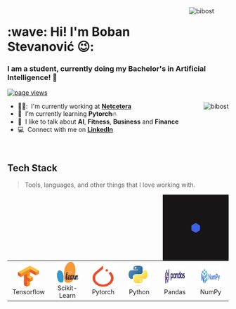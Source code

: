 <a href="#bibost-title">
  <img src="./img/python.gif" alt="bibost" align="right", width='90', height ='90' />
 </a>
<h1 align="left" id="macropower-title">:wave: Hi! I'm Boban Stevanović 😉:</h1>
<h3 align="left">I am a student, currently doing my Bachelor's in Artificial Intelligence! 🤖</h3>

<p align="left">
  <a href="https://github.com/bibost/bibost">
    <img src="https://komarev.com/ghpvc/?username=bibost" alt="page views" />
  </a>
</p>


<a href="#bibost-title">
  <img src="https://github-readme-stats.vercel.app/api?username=bibost&theme=dark&show_icons=true&hide_border=true&count_private=true" alt="bibost" align="right" />
</a> 

- 👨‍💼: &nbsp;I'm currently working at **[Netcetera]**
- :rocket: &nbsp;I’m currently learning **Pytorch**🔥
- :speech_balloon: &nbsp;I like to talk about **AI**, **Fitness**, **Business** and **Finance**
- :computer: &nbsp;Connect with me on **[LinkedIn]**

<br>

<h2 align="left" id="bibost-tech">Tech Stack</h2>

> Tools, languages, and other things that I love working with.

<table>
  <tr>
    <td align="center" width="96">
      <a href="#bibost-tech">
        <img src="./img/Tensorflow_logo.svg" width="48" height="48" alt="Tensorflow" />
      </a>
      <br>Tensorflow
    </td>
    <td align="center" width="96">
      <a href="#bibost-tech">
        <img src="./img/Scikit_learn_logo_small.svg" width="48" height="48" alt="Sklearn" />
      </a>
      <br>Scikit-Learn
    </td>
    <td align="center" width="96">
      <a href="#bibost-tech">
        <img src="./img/PyTorch_logo_icon.svg" width="48" height="48" alt="Pytorch" />
      </a>
      <br>Pytorch
    </td>
    <td align="center" width="96">
      <a href="#bibost-tech">
        <img src="./img/Python-logo-notext.svg" width="48" height="48" alt="Python" />
      </a>
      <br>Python
    </td>
    <td align="center" width="96">
      <a href="#bibost-tech">
        <img src="./img/Pandas_logo.svg" width="48" height="48" alt="Pandas" />
      </a>
      <br>Pandas
    </td>
    <td align="center" width="96">
      <a href="#bibost-tech">
        <img src="./img/NumPy_logo_2020.svg" width="48" height="48" alt="NumPy" />
      </a>
      <br>NumPy
    </td>
  </tr>
  <a href="#bibost-title">
  <img src="./img/ai.gif" alt="bibost" align="right", width='150', height ='150' />
  </a>
</table>
<!-- links -->

[Netcetera]: https://www.netcetera.com/home.html "Netcetera"
[linkedin]: https://www.linkedin.com/in/boban-stevanovic/ "Boban Stevanovic"
